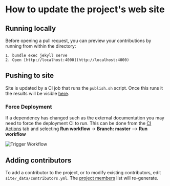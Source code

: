<!--
{% comment %}
Licensed to the Apache Software Foundation (ASF) under one or more
contributor license agreements.  See the NOTICE file distributed with
this work for additional information regarding copyright ownership.
The ASF licenses this file to you under the Apache License, Version 2.0
(the "License"); you may not use this file except in compliance with
the License.  You may obtain a copy of the License at

http://www.apache.org/licenses/LICENSE-2.0

Unless required by applicable law or agreed to in writing, software
distributed under the License is distributed on an "AS IS" BASIS,
WITHOUT WARRANTIES OR CONDITIONS OF ANY KIND, either express or implied.
See the License for the specific language governing permissions and
limitations under the License.
{% endcomment %}
-->

# How to update the project's web site

## Running locally

Before opening a pull request, you can preview your contributions by
running from within the directory:

```
1. bundle exec jekyll serve
2. Open [http://localhost:4000](http://localhost:4000)
```

## Pushing to site

Site is updated by a CI job that runs the `publish.sh` script. Once this
runs it the results will be visible [here](https://nuttx.apache.org).

### Force Deployment

If a dependency has changed such as the external documentation you may
need to force the deployment CI to run. This can be done from the [CI
Actions](https://github.com/apache/nuttx-website/actions?query=workflow%3ACI)
tab and selecting **Run workflow** -> **Branch: master** --> **Run workflow**

![Trigger Workflow](ci-workflow.png)

## Adding contributors

To add a contributor to the project, or to modify existing contributors,
edit `site/_data/contributors.yml`.
The [project members](http://localhost:4000/community.html#project-members)
list will re-generate.
